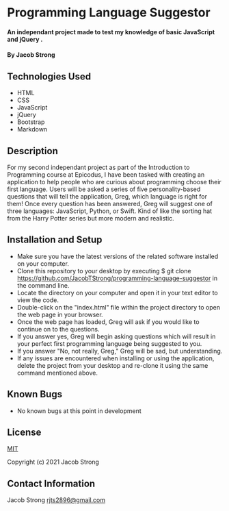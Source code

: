 # Programming Language Suggestor

#### An independant project made to test my knowledge of basic JavaScript and jQuery .

#### By Jacob Strong

## Technologies Used

* HTML
* CSS
* JavaScript
* jQuery
* Bootstrap
* Markdown

## Description

For my second independant project as part of the Introduction to Programming course at Epicodus, I have been tasked with creating an application to help people who are curious about programming choose their first language. Users will be asked a series of five personality-based questions that will tell the application, Greg, which language is right for them! Once every question has been answered, Greg will suggest one of three languages: JavaScript, Python, or Swift. Kind of like the sorting hat from the Harry Potter series but more modern and realistic.

## Installation and Setup

* Make sure you have the latest versions of the related software installed on your computer.
* Clone this repository to your desktop by executing $ git clone https://github.com/JacobTStrong/programming-language-suggestor in the command line.
* Locate the directory on your computer and open it in your text editor to view the code.
* Double-click on the "index.html" file within the project directory to open the web page in your browser.
* Once the web page has loaded, Greg will ask if you would like to continue on to the questions.
* If you answer yes, Greg will begin asking questions which will result in your perfect first programming language being suggested to you.
* If you answer "No, not really, Greg," Greg will be sad, but understanding.
* If any issues are encountered when installing or using the application, delete the project from your desktop and re-clone it using the same command mentioned above.

## Known Bugs

* No known bugs at this point in development

## License

[MIT](https://en.wikipedia.org/wiki/MIT_License)

Copyright (c) 2021 Jacob Strong

## Contact Information

Jacob Strong <a href="mailto:rjts2896@gmail.com">rjts2896@gmail.com</a>